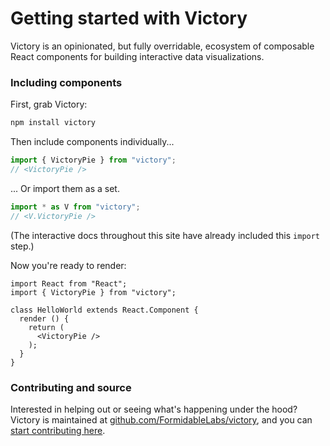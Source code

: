 # Getting started with Victory

Victory is an opinionated, but fully overridable, ecosystem of composable React components for building interactive data visualizations.

### Including components

First, grab Victory:
```js
npm install victory
```

Then include components individually...
```js
import { VictoryPie } from "victory";
// <VictoryPie />
```

... Or import them as a set.
```js
import * as V from "victory";
// <V.VictoryPie />
```

(The interactive docs throughout this site have already included this `import` step.)

Now you're ready to render:
```
import React from "React";
import { VictoryPie } from "victory";

class HelloWorld extends React.Component {
  render () {
    return (
      <VictoryPie />
    );
  }
}
```

### Contributing and source
Interested in helping out or seeing what's happening under the hood? Victory is maintained at [github.com/FormidableLabs/victory](https://github.com/FormidableLabs/victory), and you can [start contributing here](https://github.com/FormidableLabs/victory/blob/master/CONTRIBUTING.md).
